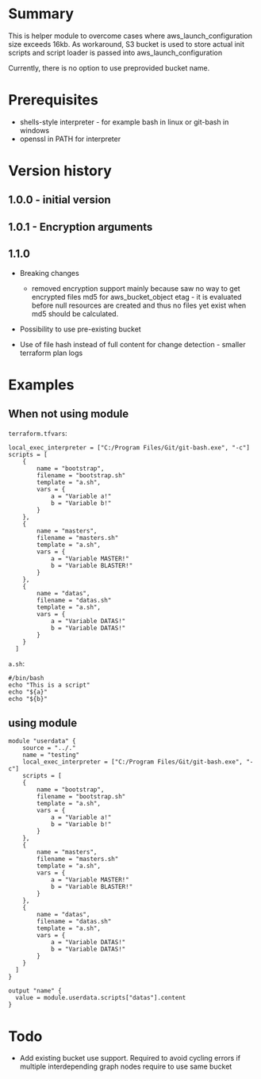 # Summary

This is helper module to overcome cases where aws_launch_configuration size exceeds 16kb.
As workaround, S3 bucket is used to store actual init scripts and script loader is passed into aws_launch_configuration

Currently, there is no option to use preprovided bucket name.

# Prerequisites

* shells-style interpreter - for example bash in linux or git-bash in windows
* openssl in PATH for interpreter

# Version history

## 1.0.0 - initial version
## 1.0.1 - Encryption arguments
## 1.1.0 

* Breaking changes
  * removed encryption support mainly because saw no way to get encrypted files md5 for aws_bucket_object etag - it is evaluated before null resources are created and thus no files yet exist when md5 should be calculated.

* Possibility to use pre-existing bucket
* Use of file hash instead of full content for change detection - smaller terraform plan logs

# Examples

## When not using module

`terraform.tfvars`:
```
local_exec_interpreter = ["C:/Program Files/Git/git-bash.exe", "-c"]
scripts = [
    {
        name = "bootstrap",
        filename = "bootstrap.sh"
        template = "a.sh",
        vars = {
            a = "Variable a!"
            b = "Variable b!"
        }    
    },
    {
        name = "masters",
        filename = "masters.sh"
        template = "a.sh",
        vars = {
            a = "Variable MASTER!"
            b = "Variable BLASTER!"
        }    
    },
    {
        name = "datas",
        filename = "datas.sh"
        template = "a.sh",
        vars = {
            a = "Variable DATAS!"
            b = "Variable DATAS!"
        }    
    }
  ]
```

`a.sh`: 

```
#/bin/bash
echo "This is a script"
echo "${a}"
echo "${b}"
```

## using module

```
module "userdata" {
    source = "../."
    name = "testing"
    local_exec_interpreter = ["C:/Program Files/Git/git-bash.exe", "-c"]
    scripts = [
    {
        name = "bootstrap",
        filename = "bootstrap.sh"
        template = "a.sh",
        vars = {
            a = "Variable a!"
            b = "Variable b!"
        }    
    },
    {
        name = "masters",
        filename = "masters.sh"
        template = "a.sh",
        vars = {
            a = "Variable MASTER!"
            b = "Variable BLASTER!"
        }    
    },
    {
        name = "datas",
        filename = "datas.sh"
        template = "a.sh",
        vars = {
            a = "Variable DATAS!"
            b = "Variable DATAS!"
        }    
    }
  ]
}

output "name" {
  value = module.userdata.scripts["datas"].content
}
```

# Todo

* Add existing bucket use support. Required to avoid cycling errors if multiple interdepending graph nodes require to use same bucket 
